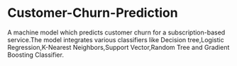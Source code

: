 # Customer-Churn-Prediction
A machine model which predicts customer churn for a subscription-based service.The model integrates various classifiers like Decision tree,Logistic Regression,K-Nearest Neighbors,Support Vector,Random Tree and Gradient Boosting Classifier.

